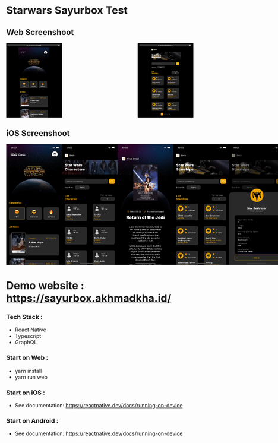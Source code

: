 
# Starwars Sayurbox Test

## Web Screenshoot
<div style="display: flex; flex-direction: row; justify-content: space-between">
 <img style="width: 150px" src="preview_app/web/web-1.png"/>
 <img style="width: 150px" src="preview_app/web/web-2.png"/>
</div>

## iOS Screenshoot
<div style="display: flex; flex-direction: row; justify-content: space-between">
 <img style="width: 150px" src="preview_app/ios/ios-1.png"/>
 <img style="width: 150px" src="preview_app/ios/ios-2.png"/>
 <img style="width: 150px" src="preview_app/ios/ios-3.png"/>
 <img style="width: 150px" src="preview_app/ios/ios-4.png"/>
 <img style="width: 150px" src="preview_app/ios/ios-5.png"/>
</div>

# Demo website : https://sayurbox.akhmadkha.id/

### Tech Stack :
 - React Native
 - Typescript
 - GraphQL

### Start on Web :
- yarn install
- yarn run web 

### Start on iOS :
 - See documentation: https://reactnative.dev/docs/running-on-device

### Start on Android :
 - See documentation: https://reactnative.dev/docs/running-on-device

